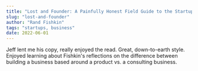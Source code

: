 ```yaml
---
title: "Lost and Founder: A Painfully Honest Field Guide to the Startup World"
slug: "lost-and-founder"
author: "Rand Fishkin"
tags: "startups, business"
date: 2022-06-01
---
```


Jeff lent me his copy, really enjoyed the read. Great, down-to-earth style.
Enjoyed learning about Fishkin's reflections on the difference between building a business based around a product vs. a consulting business.
